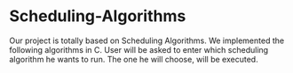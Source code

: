 # Scheduling-Algorithms
Our project is totally based on Scheduling Algorithms. We implemented the following algorithms in C. User will be asked to enter which scheduling algorithm he wants to run. The one he will choose, will be executed.
